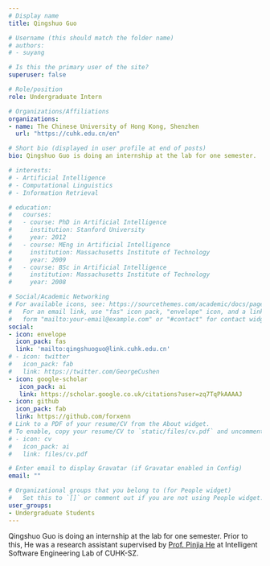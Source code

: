 ```yaml
---
# Display name
title: Qingshuo Guo

# Username (this should match the folder name)
# authors:
# - suyang

# Is this the primary user of the site?
superuser: false

# Role/position
role: Undergraduate Intern

# Organizations/Affiliations
organizations:
- name: The Chinese University of Hong Kong, Shenzhen
  url: "https://cuhk.edu.cn/en"

# Short bio (displayed in user profile at end of posts)
bio: Qingshuo Guo is doing an internship at the lab for one semester.

# interests:
# - Artificial Intelligence
# - Computational Linguistics
# - Information Retrieval

# education:
#   courses:
#   - course: PhD in Artificial Intelligence
#     institution: Stanford University
#     year: 2012
#   - course: MEng in Artificial Intelligence
#     institution: Massachusetts Institute of Technology
#     year: 2009
#   - course: BSc in Artificial Intelligence
#     institution: Massachusetts Institute of Technology
#     year: 2008

# Social/Academic Networking
# For available icons, see: https://sourcethemes.com/academic/docs/page-builder/#icons
#   For an email link, use "fas" icon pack, "envelope" icon, and a link in the
#   form "mailto:your-email@example.com" or "#contact" for contact widget.
social:
- icon: envelope
  icon_pack: fas
  link: 'mailto:qingshuoguo@link.cuhk.edu.cn'
# - icon: twitter
#   icon_pack: fab
#   link: https://twitter.com/GeorgeCushen
- icon: google-scholar
   icon_pack: ai
   link: https://scholar.google.co.uk/citations?user=zq7TqPkAAAAJ
- icon: github
  icon_pack: fab
  link: https://github.com/forxenn
# Link to a PDF of your resume/CV from the About widget.
# To enable, copy your resume/CV to `static/files/cv.pdf` and uncomment the lines below.
# - icon: cv
#   icon_pack: ai
#   link: files/cv.pdf

# Enter email to display Gravatar (if Gravatar enabled in Config)
email: ""

# Organizational groups that you belong to (for People widget)
#   Set this to `[]` or comment out if you are not using People widget.
user_groups:
- Undergraduate Students
---
```


Qingshuo Guo is doing an internship at the lab for one semester. Prior to this, He was a research assistant supervised by [Prof. Pinjia He](https://pinjiahe.github.io/) at Intelligent Software Engineering Lab of CUHK-SZ.


